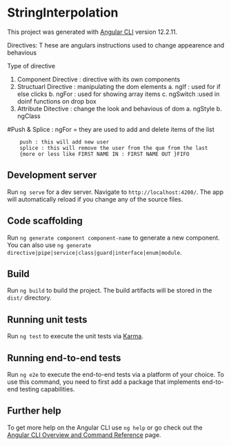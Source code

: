 # StringInterpolation

This project was generated with [Angular CLI](https://github.com/angular/angular-cli) version 12.2.11.


Directives: T hese are angulars instructions used to change appearence and behavious 


Type of directive 
1. Component Directive : directive with its own components 
2. Structuarl Directive : manipulating the dom elements 
  a. ngIf : used for if else clicks 
  b. ngFor : used for showing array items 
  c. ngSwitch :used in doinf functions on drop box 
3. Attribute Ditective : change the look and behavious of dom
  a. ngStyle 
  b. ngClass

#Push & Splice : ngFor = they are used to add and delete items of the list 

        push : this will add new user 
        splice : this will remove the user from the que from the last 
        {more or less like FIRST NAME IN : FIRST NAME OUT }FIFO 





























## Development server

Run `ng serve` for a dev server. Navigate to `http://localhost:4200/`. The app will automatically reload if you change any of the source files.

## Code scaffolding

Run `ng generate component component-name` to generate a new component. You can also use `ng generate directive|pipe|service|class|guard|interface|enum|module`.

## Build

Run `ng build` to build the project. The build artifacts will be stored in the `dist/` directory.

## Running unit tests

Run `ng test` to execute the unit tests via [Karma](https://karma-runner.github.io).

## Running end-to-end tests

Run `ng e2e` to execute the end-to-end tests via a platform of your choice. To use this command, you need to first add a package that implements end-to-end testing capabilities.

## Further help

To get more help on the Angular CLI use `ng help` or go check out the [Angular CLI Overview and Command Reference](https://angular.io/cli) page.
